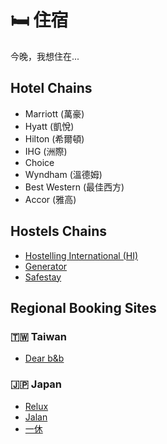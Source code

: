# 🛏️ 住宿

今晚，我想住在...

## Hotel Chains

- Marriott (萬豪)
- Hyatt (凱悅)
- Hilton (希爾頓)
- IHG (洲際)
- Choice
- Wyndham (溫德姆)
- Best Western (最佳西方)
- Accor (雅高)

## Hostels Chains

- [Hostelling International (HI)](https://hihostels.com)
- [Generator](https://staygenerator.com)
- [Safestay](https://www.safestay.com)

## Regional Booking Sites

### 🇹🇼 Taiwan

- [Dear b&b](https://dearbnb.com)

### 🇯🇵 Japan

- [Relux](https://rlx.jp)
- [Jalan](https://www.jalan.net)
- [一休](https://www.ikyu.com)
